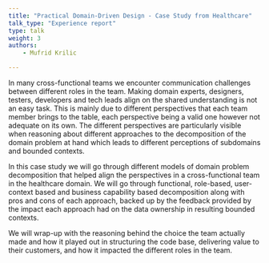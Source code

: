 ```yaml
---
title: "Practical Domain-Driven Design - Case Study from Healthcare"
talk_type: "Experience report"
type: talk
weight: 3
authors:
    - Mufrid Krilic

---
```

In many cross-functional teams we encounter communication challenges between different roles in the team. Making domain experts, designers, testers, developers and tech leads align on the shared understanding is not an easy task. This is mainly due to different perspectives that each team member brings to the table, each perspective being a valid one however not adequate on its own. The different perspectives are particularly visible when reasoning about different approaches to the decomposition of the domain problem at hand which leads to different perceptions of subdomains and bounded contexts.

In this case study we will go through different models of domain problem decomposition that helped align the perspectives in a cross-functional team in the healthcare domain. We will go through functional, role-based, user-context based and business capability based decomposition along with pros and cons of each approach, backed up by the feedback provided by the impact each approach had on the data ownership in resulting bounded contexts.

We will wrap-up with the reasoning behind the choice the team actually made and how it played out in structuring the code base, delivering value to their customers, and how it impacted the different roles in the team.

